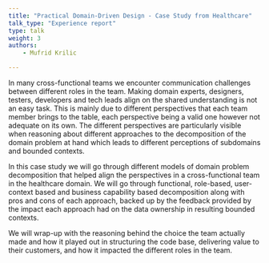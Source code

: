 ```yaml
---
title: "Practical Domain-Driven Design - Case Study from Healthcare"
talk_type: "Experience report"
type: talk
weight: 3
authors:
    - Mufrid Krilic

---
```

In many cross-functional teams we encounter communication challenges between different roles in the team. Making domain experts, designers, testers, developers and tech leads align on the shared understanding is not an easy task. This is mainly due to different perspectives that each team member brings to the table, each perspective being a valid one however not adequate on its own. The different perspectives are particularly visible when reasoning about different approaches to the decomposition of the domain problem at hand which leads to different perceptions of subdomains and bounded contexts.

In this case study we will go through different models of domain problem decomposition that helped align the perspectives in a cross-functional team in the healthcare domain. We will go through functional, role-based, user-context based and business capability based decomposition along with pros and cons of each approach, backed up by the feedback provided by the impact each approach had on the data ownership in resulting bounded contexts.

We will wrap-up with the reasoning behind the choice the team actually made and how it played out in structuring the code base, delivering value to their customers, and how it impacted the different roles in the team.

